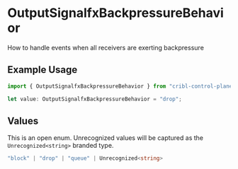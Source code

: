 # OutputSignalfxBackpressureBehavior

How to handle events when all receivers are exerting backpressure

## Example Usage

```typescript
import { OutputSignalfxBackpressureBehavior } from "cribl-control-plane/models/operations";

let value: OutputSignalfxBackpressureBehavior = "drop";
```

## Values

This is an open enum. Unrecognized values will be captured as the `Unrecognized<string>` branded type.

```typescript
"block" | "drop" | "queue" | Unrecognized<string>
```